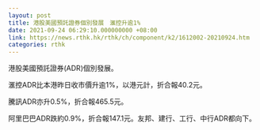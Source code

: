 ```yaml
---
layout: post
title: 港股美國預託證券個別發展　滙控升逾1%
date: 2021-09-24 06:29:10.000000000 +08:00
link: https://news.rthk.hk/rthk/ch/component/k2/1612002-20210924.htm
categories: rthk
---
```


港股美國預託證券(ADR)個別發展。

滙控ADR比本港昨日收市價升逾1%，以港元計，折合報40.2元。

騰訊ADR亦升0.5%，折合報465.5元。

阿里巴巴ADR跌約0.9%，折合報147.1元。友邦、建行、工行、中行ADR都向下。
